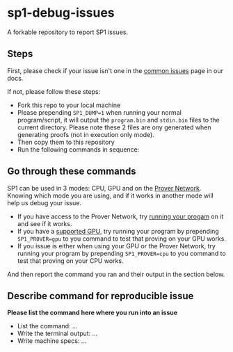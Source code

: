 # sp1-debug-issues

A forkable repository to report SP1 issues.

## Steps

First, please check if your issue isn't one in the [common issues](https://docs.succinct.xyz/docs/developers/common-issues) page in our docs.

If not, please follow these steps:

* Fork this repo to your local machine
* Please prepending `SP1_DUMP=1` when running your normal program/script, it will output the `program.bin` and `stdin.bin` files to the current directory.
  Please note these 2 files are ony generated when generating proofs (not in execution only mode).
* Then copy them to this repository
* Run the following commands in sequence:
 
## Go through these commands

SP1 can be used in 3 modes: CPU, GPU and on the [Prover Network](https://docs.succinct.xyz/docs/generating-proofs/prover-network). Knowing which mode you are using,
and if it works in another mode will help us debug your issue.
 
* If you have access to the Prover Network,
  try [running your progam](https://docs.succinct.xyz/docs/generating-proofs/prover-network/usage) on it and see if it works. 
* If you have a [supported GPU](https://docs.succinct.xyz/docs/generating-proofs/hardware-acceleration/cuda),
  try running your program by prepending `SP1_PROVER=gpu` to you command to test that proving on your GPU works.
* If you issue is either when using your GPU or the Prover Network,
  try running your program by prepending `SP1_PROVER=cpu` to you command to test that proving on your CPU works.

And then report the command you ran and their output in the section below.

## Describe command for reproducible issue
 
**Please list the command here where you run into an issue**
 
* List the command: ...
* Write the terminal output: ...
* Write machine specs: ...
